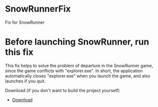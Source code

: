 # SnowRunnerFix
 Fix for SnowRunner
# Before launching SnowRunner, run this fix
 This fix helps to solve the problem of departure in the SnowRunner game, since the game conflicts with "explorer.exe". In short, the application automatically closes "explorer.exe" when you launch the game, and also launches if you quit.

Download (if you don't want to build the project yourself)
- [Download](https://github.com/OneSpir1t/SnowRunnerFix/blob/7e1c19e02c2ba7c4b441527fcf2794453196e688/SnowRunnerFix/bin/Release/SnowRunnerFix.exe)
